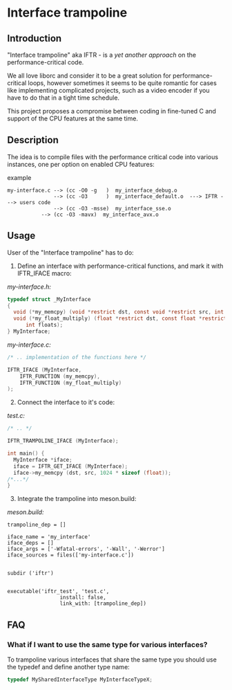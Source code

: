 # Interface trampoline

## Introduction

"Interface trampoline" aka IFTR - is a _yet another approach_ on the performance-critical code.

We all love liborc and consider it to be a great solution for performance-critical loops,
however sometimes it seems to be quite romantic for cases like implementing complicated
projects, such as a video encoder if you have to do that in a tight time schedule.

This project proposes a compromise between coding in fine-tuned C and support of the CPU
features at the same time.

## Description

The idea is to compile files with the performance critical code into various instances,
one per option on enabled CPU features:

example
```
my-interface.c --> (cc -O0 -g   )  my_interface_debug.o
               --> (cc -O3      )  my_interface_default.o  ---> IFTR ---> users code
               --> (cc -O3 -msse)  my_interface_sse.o
	       --> (cc -O3 -mavx)  my_interface_avx.o
```

## Usage

User of the "Interface trampoline" has to do:

1. Define an interface with performance-critical functions, and mark it with IFTR_IFACE
macro:

*my-interface.h:*
```c
typedef struct _MyInterface
{
  void (*my_memcpy) (void *restrict dst, const void *restrict src, int bytes);
  void (*my_float_multiply) (float *restrict dst, const float *restrict src,
      int floats);
} MyInterface;
```

*my-interface.c:*
```c
/* .. implementation of the functions here */

IFTR_IFACE (MyInterface,
    IFTR_FUNCTION (my_memcpy),
    IFTR_FUNCTION (my_float_multiply)
);
```

2. Connect the interface to it's code:

*test.c:*
```c
/* .. */

IFTR_TRAMPOLINE_IFACE (MyInterface);

int main() {
  MyInterface *iface;
  iface = IFTR_GET_IFACE (MyInterface);
  iface->my_memcpy (dst, src, 1024 * sizeof (float));
/*...*/
}
```

3. Integrate the trampoline into meson.build:

*meson.build:*

```meson
trampoline_dep = []

iface_name = 'my_interface'
iface_deps = []
iface_args = ['-Wfatal-errors', '-Wall', '-Werror']
iface_sources = files(['my-interface.c'])


subdir ('iftr')


executable('iftr_test', 'test.c',
                 install: false,
                 link_with: [trampoline_dep])
```

## FAQ

### What if I want to use the same type for various interfaces?

To trampoline various interfaces that share the same type you should use the
typedef and define another type name:

```c
typedef MySharedInterfaceType MyInterfaceTypeX;
```
